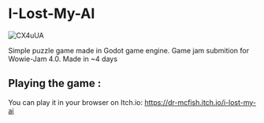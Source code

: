 # I-Lost-My-AI

![CX4uUA](https://user-images.githubusercontent.com/61105022/208251929-85a86e7d-4492-4717-8a71-7cc912c63390.png)

Simple puzzle game made in Godot game engine. Game jam submition for Wowie-Jam 4.0. Made in ~4 days

## Playing the game :

You can play it in your browser on Itch.io: https://dr-mcfish.itch.io/i-lost-my-ai

